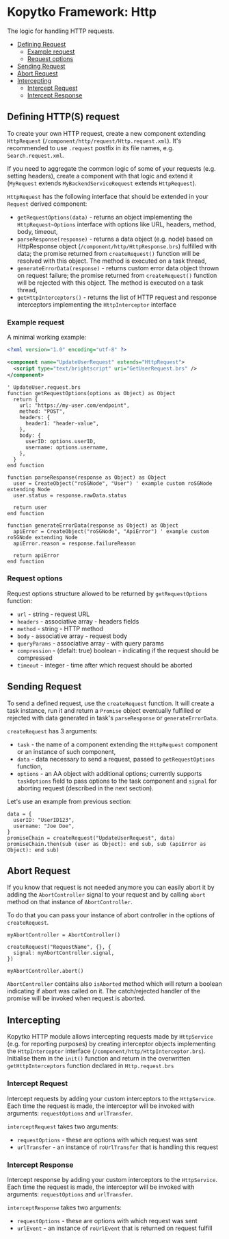 # Kopytko Framework: Http

The logic for handling HTTP requests.

- [Defining Request](#defining-request)
  - [Example request](#example-request)
  - [Request options](#request-options)
- [Sending Request](#sending-request)
- [Abort Request](#abort-request)
- [Intercepting](#intercepting)
  - [Intercept Request](#intercept-request)
  - [Intercept Response](#intercept-response)

## Defining HTTP(S) request

To create your own HTTP request, create a new component extending `HttpRequest` (`/component/http/request/Http.request.xml`).
It's recommended to use `.request` postfix in its file names, e.g. `Search.request.xml`.

If you need to aggregate the common logic of some of your requests (e.g. setting headers), create a component with that logic and extend it (`MyRequest` extends `MyBackendServiceRequest` extends `HttpRequest`).

`HttpRequest` has the following interface that should be extended in your `Request` derived component:
- `getRequestOptions(data)` - returns an object implementing the `HttpRequest~Options` interface with options like URL, headers, method, body, timeout,
- `parseResponse(response)` - returns a data object (e.g. node) based on HttpResponse object (`/component/http/HttpResponse.brs`) fulfilled with data; the promise returned from `createRequest()` function will be resolved with this object. The method is executed on a task thread,
- `generateErrorData(response)` - returns custom error data object thrown on request failure; the promise returned from `createRequest()` function will be rejected with this object. The method is executed on a task thread,
- `getHttpInterceptors()` - returns the list of HTTP request and response interceptors implementing the `HttpInterceptor` interface

### Example request
A minimal working example:
```xml
<?xml version="1.0" encoding="utf-8" ?>

<component name="UpdateUserRequest" extends="HttpRequest">
  <script type="text/brightscript" uri="GetUserRequest.brs" />
</component>
```

```brightscript
' UpdateUser.request.brs
function getRequestOptions(options as Object) as Object
  return {
    url: "https://my-user.com/endpoint",
    method: "POST",
    headers: {
      header1: "header-value",
    },
    body: {
      userID: options.userID,
      username: options.username,
    },
  }
end function

function parseResponse(response as Object) as Object
  user = CreateObject("roSGNode", "User") ' example custom roSGNode extending Node
  user.status = response.rawData.status

  return user
end function

function generateErrorData(response as Object) as Object
  apiError = CreateObject("roSGNode", "ApiError") ' example custom roSGNode extending Node
  apiError.reason = response.failureReason

  return apiError
end function
```

### Request options
Request options structure allowed to be returned by `getRequestOptions` function:
- `url` - string - request URL
- `headers` - associative array - headers fields
- `method` - string - HTTP method
- `body` - associative array - request body
- `queryParams` - associative array - with  query params
- `compression` - (defalt: true) boolean - indicating if the request should be compressed
- `timeout` - integer - time after which request should be aborted

## Sending Request

To send a defined request, use the `createRequest` function. It will create a task instance, run it and return a `Promise` object eventually fulfilled or rejected with data generated in task's `parseResponse` or `generateErrorData`.

`createRequest` has 3 arguments:
- `task` - the name of a component extending the `HttpRequest` component or an instance of such component,
- `data` - data necessary to send a request, passed to `getRequestOptions` function,
- `options` - an AA object with additional options; currently supports `taskOptions` field to pass options to the task component and `signal` for aborting request (described in the next section).

Let's use an example from previous section:
```brightscript
data = {
  userID: "UserID123",
  username: "Joe Doe",
}
promiseChain = createRequest("UpdateUserRequest", data)
promiseChain.then(sub (user as Object): end sub, sub (apiError as Object): end sub)
```

## Abort Request

If you know that request is not needed anymore you can easily abort it by adding the `AbortController` signal to your request and by calling `abort` method on that instance of `AbortController`.

To do that you can pass your instance of abort controller in the options of `createRequest`.

```brightscript
myAbortController = AbortController()

createRequest("RequestName", {}, {
  signal: myAbortController.signal,
})

myAbortController.abort()
```

`AbortController` contains also `isAborted` method which will return a boolean indicating if abort was called on it.
The catch/rejected handler of the promise will be invoked when request is aborted.

## Intercepting

Kopytko HTTP module allows intercepting requests made by `HttpService` (e.g. for reporting purposes) by creating interceptor objects implementing the `HttpInterceptor` interface (`/component/http/HttpInterceptor.brs`).
Initialise them in the `init()` function and return in the overwritten `getHttpInterceptors` function declared in `Http.request.brs`

### Intercept Request

Intercept requests by adding your custom interceptors to the `HttpService`. Each time the request is made, the interceptor will be invoked with arguments: `requestOptions` and `urlTransfer`.

`interceptRequest` takes two arguments:
- `requestOptions` - these are options with which request was sent
- `urlTransfer` - an instance of `roUrlTransfer` that is handling this request

### Intercept Response

Intercept response by adding your custom interceptors to the `HttpService`. Each time the request is made, the interceptor will be invoked with arguments: `requestOptions` and `urlTransfer`.

`interceptResponse` takes two arguments:
- `requestOptions` - these are options with which request was sent
- `urlEvent` - an instance of `roUrlEvent` that is returned on request fulfill
